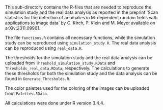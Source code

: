 This sub-directory contains the R-files that are needed to reproduce the simulation study and the real data analysis as reported in the preprint 'Scan statistics for the detection of anomalies in M-dependent random fields with applications to image data' by C. Kirch, P. Klein and M. Meyer available on arXiv:2311.09961. 

The file `functions.R` contains all necessary functions, while the simulation study can be reproduced using `simulation_study.R`. The real data analysis can be reproduced using `real_data.R`.

The thresholds for the simulation study and the real data analysis can be uploaded from `Threshold_simulation_study.RData` and `Thresholds_real_data.RData`, respectively.  The calculations to generate these thresholds for both the simulation study and the data analysis can be found in `Generate_Thresholds.R`.

The color palettes used for the coloring of the images can be uploaded from `Palettes.RData`.

All calculations were done under R version 3.4.4.
